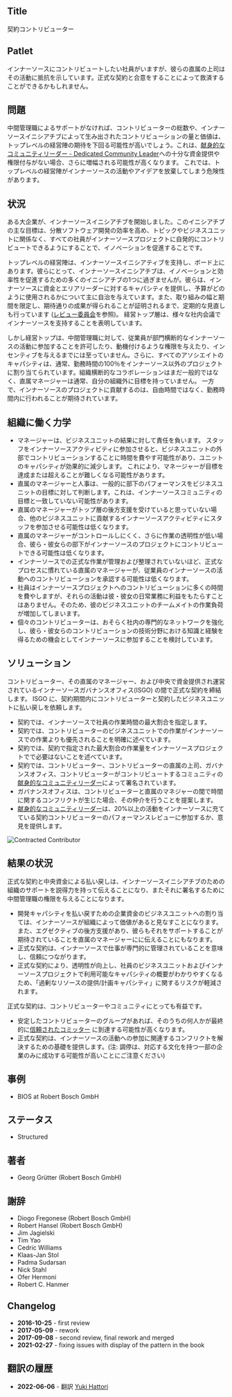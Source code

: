 ## Title

契約コントリビューター

## Patlet

インナーソースにコントリビュートしたい社員がいますが、彼らの直属の上司はその活動に抵抗を示しています。正式な契約と合意をすることによって救済することができるかもしれません。

## 問題

中間管理職によるサポートがなければ、コントリビューターの総数や、インナーソースイニシアチブによって生み出されたコントリビューションの量と価値は、トップレベルの経営陣の期待を下回る可能性が高いでしょう。これは、[献身的なコミュニティリーダー - Dedicated Community Leader](dedicated-community-leader.md)への十分な資金提供や権限付与がない場合、さらに増幅される可能性が高くなります。 これでは、トップレベルの経営陣がインナーソースの活動やアイデアを放棄してしまう危険性があります。

## 状況

ある大企業が、インナーソースイニシアチブを開始しました。このイニシアチブの主な目標は、分散ソフトウェア開発の効率を高め、トピックやビジネスユニットに関係なく、すべての社員がインナーソースプロジェクトに自発的にコントリビュートできるようにすることで、イノベーションを促進することです。

トップレベルの経営陣は、インナーソースイニシアティブを支持し、ボード上にあります。彼らにとって、インナーソースイニシアチブは、イノベーションと効率性を促進するための多くのイニシアチブの1つに過ぎませんが。彼らは、インナーソースに資金とエリアリーダーに対するキャパシティを提供し、予算がどのように使用されるかについて主に自治を与えています。また、取り組みの幅と期間を限定し、期待通りの成果が得られることが証明されるまで、定期的な見直しも行っています ([レビュー委員会](./review-committee.md)を参照)。 経営トップ層は、様々な社内会議でインナーソースを支持することを表明しています。

しかし経営トップは、中間管理職に対して、従業員が部門横断的なインナーソースの活動に参加することを許可したり、動機付けるような権限を与えたり、インセンティブを与えるまでには至っていません。さらに、すべてのアソシエイトのキャパシティは、通常、勤務時間の100％をインナーソース以外のプロジェクトに割り当てられています。組織横断的なコラボレーションはまだ一般的ではなく、直属マネージャーは通常、自分の組織外に目標を持っていません。
一方で、インナーソースのプロジェクトに貢献するのは、自由時間ではなく、勤務時間内に行われることが期待されています。

## 組織に働く力学

- マネージャーは、ビジネスユニットの結果に対して責任を負います。 スタッフをインナーソースアクティビティに参加させると、ビジネスユニットの外部でコントリビューションすることに時間を費やす可能性があり、ユニットのキャパシティが効果的に減少します。 これにより、マネージャーが目標を達成または超えることが難しくなる可能性があります。
- 直属のマネージャーと人事は、一般的に部下のパフォーマンスをビジネスユニットの目標に対して判断します。これは、インナーソースコミュニティの目標と一致していない可能性があります。
- 直属のマネージャーがトップ層の後方支援を受けていると思っていない場合、他のビジネスユニットに貢献するインナーソースアクティビティにスタッフを参加させる可能性は低くなります。
- 直属のマネージャーがコントロールしにくく、さらに作業の透明性が低い場合、彼ら・彼女らの部下がインナーソースのプロジェクトにコントリビュートできる可能性は低くなります。
- インナーソースでの正式な作業が管理および整理されていないほど、正式なプロセスに慣れている直属のマネージャーが、従業員のインナーソースの活動へのコントリビューションを承認する可能性は低くなります。
- 社員はインナーソースプロジェクトへのコントリビューションに多くの時間を費やしますが、それらの活動は彼・彼女の日常業務に利益をもたらすことはありません。そのため、彼のビジネスユニットのチームメイトの作業負荷が増加してしまいます。
- 個々のコントリビューターは、おそらく社内の専門的なネットワークを強化し、彼ら・彼女らのコントリビューションの技術分野における知識と経験を得るための機会としてインナーソースに参加することを検討しています。

## ソリューション

コントリビューター、その直属のマネージャー、および中央で資金提供され運営されているインナーソースガバナンスオフィス(ISGO) の間で正式な契約を締結します。 ISGO に、契約期間内にコントリビューターと契約したビジネスユニットに払い戻しを依頼します。

- 契約では、インナーソースで社員の作業時間の最大割合を指定します。
- 契約では、コントリビューターのビジネスユニットでの作業がインナーソースでの作業よりも優先されることを明確に述べています。
- 契約では、契約で指定された最大割合の作業量をインナーソースプロジェクトでで必要はないことを述べています。
- 契約では、コントリビューター、コントリビューターの直属の上司、ガバナンスオフィス、コントリビューターがコントリビュートするコミュニティの[献身的なコミュニティリーダー](Dedicated-Community-leader.md)によって署名されています。
- ガバナンスオフィスは、コントリビューターと直属のマネジャーの間で時間に関するコンフリクトが生じた場合、その仲介を行うことを提案します。
- [献身的なコミュニティリーダー](dedicated-community-leader.md)は、20%以上の活動をインナーソースに充てている契約コントリビューターのパフォーマンスレビューに参加するか、意見を提供します。

![Contracted Contributor](../../../assets/img/contracted-contributor.png)

## 結果の状況

正式な契約と中央資金による払い戻しは、インナーソースイニシアチブのための組織のサポートを説得力を持って伝えることになり、またそれに署名するために中間管理職の権限を与えることになります。

- 開発キャパシティを払い戻すための企業資金のビジネスユニットへの割り当ては、インナーソースが組織によって価値があると見なすことになります。また、エグゼクティブの後方支援があり、彼らもそれをサポートすることが期待されていることを直属のマネージャーにに伝えることにもなります。
- 正式な契約は、インナーソースで仕事が専門的に管理されていることを意味し、信頼につながります。
- 正式な契約により、透明性が向上し、社員のビジネスユニットおよびインナーソースプロジェクトで利用可能なキャパシティの概要がわかりやすくなるため、「過剰なリソースの提供/計画キャパシティ」に関するリスクが軽減されます。

正式な契約は、コントリビューターやコミュニティにとっても有益です。

- 安定したコントリビューターのグループがあれば、そのうちの何人かが最終的に[信頼されたコミッター](./trusted-committer.md) に到達する可能性が高くなります。
- 正式な契約は、インナーソースの活動への参加に関連するコンフリクトを解決するための基礎を提供します。(注: 調停は、対応する文化を持つ一部の企業のみに成功する可能性が高いことにご注意ください)

## 事例

- BIOS at Robert Bosch GmbH

## ステータス

* Structured

## 著者

- Georg Grütter (Robert Bosch GmbH)

## 謝辞

- Diogo Fregonese (Robert Bosch GmbH)
- Robert Hansel (Robert Bosch GmbH)
- Jim Jagielski
- Tim Yao
- Cedric Williams
- Klaas-Jan Stol
- Padma Sudarsan
- Nick Stahl
- Ofer Hermoni
- Robert C. Hanmer

## Changelog

- **2016-10-25** - first review
- **2017-05-09** - rework
- **2017-09-08** - second review, final rework and merged
- **2021-02-27** - fixing issues with display of the pattern in the book

## 翻訳の履歴

- **2022-06-06** - 翻訳 [Yuki Hattori](https://github.com/yuhattor)
